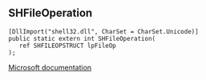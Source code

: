 ## SHFileOperation

```
[DllImport("shell32.dll", CharSet = CharSet.Unicode)]
public static extern int SHFileOperation(
   ref SHFILEOPSTRUCT lpFileOp
);
```

[Microsoft documentation](https://docs.microsoft.com/en-us/windows/win32/api/shellapi/nf-shellapi-shfileoperationw)
